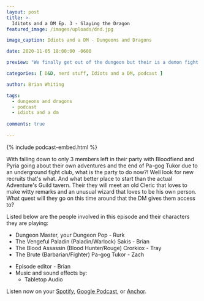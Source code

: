 ```yaml
---
layout: post
title: >-
  Iditots and a DM Ep. 3 - Slaying the Dragon
featured_image: /images/uploads/dnd.jpg

image_caption: Idiots and a DM - Dungeons and Dragons

date: 2020-11-05 18:00:00 -0600

preview: "We finally get out of the dungeon but their is a demon fight that we have to deal with. Thanks Victor, you dick..."

categories: [ D&D, nerd stuff, Idiots and a DM, podcast ]

author: Brian Whiting

tags:
  - dungeons and dragons
  - podcast
  - idiots and a dm
  
comments: true
  
---
```


{% include podcast-embed.html %}

With falling down to only 3 members left in their party with Bloodfiend and Pyria going about their own adventures and the end of Pa-gog Tukor due to an underground fight club, what is the party to do now?! Well look for new recruits that's what. And what better place to start than the actual Adventure's Guild tavern. Their they will meet an old Cleric that loves to make witty remarks and an unusual wizard that loves to be his own person. What quest will they go on this time around that the DM gives them access to?

Listed below are the people involved in this episode and their characters they are playing:

<ul class="list-unstyled">
  <li>
    Dungeon Master, your Dungeon Pop - Rurk
  </li>
  <li>
    The Vengeful Paladin (Paladin/Warlock) Sakis - Brian
  </li>
  <li>
    The Blood Assassin (Blood Hunter/Rouge) Crorkiox - Tray
  </li>
  <li>
    The Brute (Barbarian/Fighter) Pa-gog Tukor - Zach
  </li>
</ul>

<ul class="list-unstyled">
  <li>
    Episode editor - Brian
  </li>
  <li>
    Music and sound effects by:
    <ul>
      <li>
        Tabletop Audio
      </li>
    </ul>
  </li>
</ul>

Listen now on your [Spotify](https://open.spotify.com/episode/2DdSGl8xoz02ERoE7IihES?si=bMmEirQMTmSy-PrhowKPzw), [Google Podcast](https://podcasts.google.com/feed/aHR0cHM6Ly9hbmNob3IuZm0vcy8zOWQ2M2EyNC9wb2RjYXN0L3Jzcw/episode/ZWIyMDIzMDgtZDZlOS00MDEyLWI1N2ItYWE4YjMzM2FmOTJk?sa=X&ved=0CA0QkfYCahcKEwjYwcaAqfjsAhUAAAAAHQAAAAAQAQ), or [Anchor](https://anchor.fm/idiots-and-dm/episodes/Idiots-and-a-DM---It-Can-Parkour-eliugs).